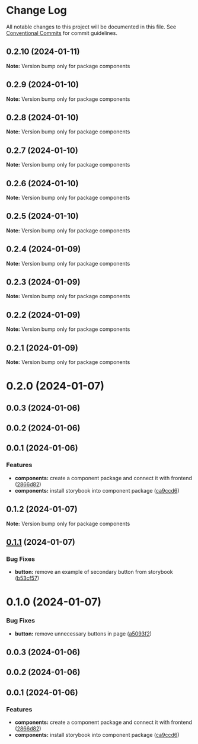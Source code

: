 # Change Log

All notable changes to this project will be documented in this file.
See [Conventional Commits](https://conventionalcommits.org) for commit guidelines.

## 0.2.10 (2024-01-11)

**Note:** Version bump only for package components





## 0.2.9 (2024-01-10)

**Note:** Version bump only for package components





## 0.2.8 (2024-01-10)

**Note:** Version bump only for package components





## 0.2.7 (2024-01-10)

**Note:** Version bump only for package components





## 0.2.6 (2024-01-10)

**Note:** Version bump only for package components





## 0.2.5 (2024-01-10)

**Note:** Version bump only for package components





## 0.2.4 (2024-01-09)

**Note:** Version bump only for package components





## 0.2.3 (2024-01-09)

**Note:** Version bump only for package components





## 0.2.2 (2024-01-09)

**Note:** Version bump only for package components





## 0.2.1 (2024-01-09)

**Note:** Version bump only for package components





# 0.2.0 (2024-01-07)



## 0.0.3 (2024-01-06)



## 0.0.2 (2024-01-06)



## 0.0.1 (2024-01-06)


### Features

* **components:** create a component package and connect it with frontend ([2866d82](https://github.com/nk18chi/lerna-playground/commit/2866d82cc4bfedd542c6ded25d8c7ac4cb7fcf93))
* **components:** install storybook into component package ([ca9ccd6](https://github.com/nk18chi/lerna-playground/commit/ca9ccd6c5251fc0a22c00127505cf79b3c5bbd23))





## 0.1.2 (2024-01-07)

**Note:** Version bump only for package components





## [0.1.1](https://github.com/nk18chi/lerna-playground/compare/components@0.1.0...components@0.1.1) (2024-01-07)


### Bug Fixes

* **button:** remove an example of secondary button from storybook ([b53cf57](https://github.com/nk18chi/lerna-playground/commit/b53cf57ae981fc396609c3a9f48ae2567640f08b))





# 0.1.0 (2024-01-07)


### Bug Fixes

* **button:** remove unnecessary buttons in page ([a5093f2](https://github.com/nk18chi/lerna-playground/commit/a5093f27db9d031f61486005c1798f21c77aba0d))



## 0.0.3 (2024-01-06)



## 0.0.2 (2024-01-06)



## 0.0.1 (2024-01-06)


### Features

* **components:** create a component package and connect it with frontend ([2866d82](https://github.com/nk18chi/lerna-playground/commit/2866d82cc4bfedd542c6ded25d8c7ac4cb7fcf93))
* **components:** install storybook into component package ([ca9ccd6](https://github.com/nk18chi/lerna-playground/commit/ca9ccd6c5251fc0a22c00127505cf79b3c5bbd23))
